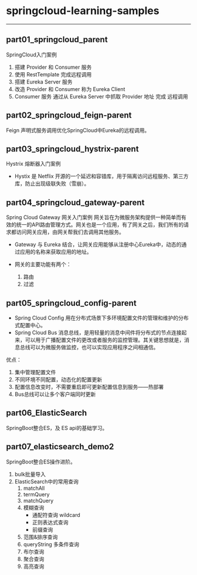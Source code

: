 # springcloud-learning-samples

***

## part01_springcloud_parent

SpringCloud入门案例

  1. 搭建 Provider 和 Consumer 服务
  2. 使用 RestTemplate 完成远程调用
  3. 搭建 Eureka Server 服务
  4. 改造 Provider 和 Consumer 称为 Eureka Client
  5. Consumer 服务 通过从 Eureka Server 中抓取 Provider 地址 完成 远程调用

## part02_springcloud_feign-parent

Feign 声明式服务调用优化SpringCloud中Eureka的远程调用。

## part03_springcloud_hystrix-parent

Hystrix 熔断器入门案例

- Hystix 是 Netflix 开源的一个延迟和容错库，用于隔离访问远程服务、第三方库，防止出现级联失败（雪崩）。
  
## part04_springcloud_gateway-parent

Spring Cloud Gateway 网关入门案例
网关旨在为微服务架构提供一种简单而有效的统一的API路由管理方式。网关也是一个应用，有了网关之后，我们所有的请求都访问网关应用，由网关帮我们去调用其他服务。

- Gateway 与 Eureka 结合，让网关应用能够从注册中心Eureka中，动态的通过应用的名称来获取应用的地址。
  
- 网关的主要功能有两个：

  1. 路由
  2. 过滤

## part05_springcloud_config-parent

- Spring Cloud Config 用在分布式场景下多环境配置文件的管理和维护的分布式配置中心。
- Spring Cloud Bus 消息总线，是用轻量的消息中间件将分布式的节点连接起来，可以用于广播配置文件的更改或者服务的监控管理。其关键思想就是，消息总线可以为微服务做监控，也可以实现应用程序之间相通信。

优点：

  1. 集中管理配置文件
  2. 不同环境不同配置，动态化的配置更新
  3. 配置信息改变时，不需要重启即可更新配置信息到服务——热部署
  4. Bus总线可以让多个客户端同时更新

## part06_ElasticSearch

SpringBoot整合ES，及 ES api的基础学习。

## part07_elasticsearch_demo2

SpringBoot整合ES操作进阶。

1. bulk批量导入
2. ElasticSearch中的常用查询
   1. matchAll
   2. termQuery
   3. matchQuery
   4. 模糊查询
      - 通配符查询 wildcard
      - 正则表达式查询
      - 前缀查询  
   5. 范围&排序查询
   6. queryString 多条件查询
   7. 布尔查询
   8. 聚合查询
   9. 高亮查询
